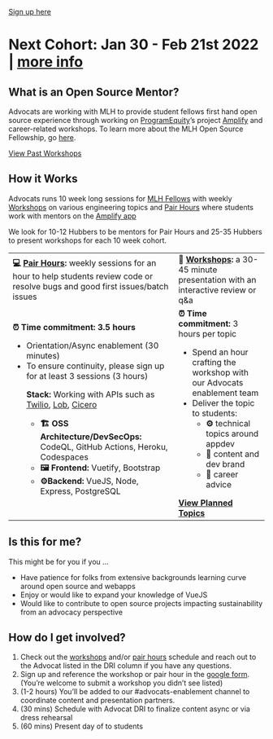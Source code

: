 [Sign up here](https://forms.gle/ZdLDDTExwj6NrKuK8)


# Next Cohort: Jan 30 - Feb 21st 2022 | [more info](https://github.com/github/octoseven-advocats/issues/106)

## What is an Open Source Mentor?

Advocats are working with MLH to provide student fellows first hand open source experience through working on [ProgramEquity](https://programequity.notion.site/ProgramEquity-6795c87b9a4a4eeea868294eacdb957c)’s project [Amplify](https://github.com/ProgramEquity/amplify) and  career-related workshops. To learn more about the MLH Open Source Fellowship, go [here](https://fellowship.mlh.io/programs/open-source).

[View Past Workshops](https://www.notion.so/4635b099f414404d929a08255ecdc4f0?v=ce200b1933234aa0b0dddfb1ee714cf7)

## How it Works

Advocats runs 10 week long sessions for [MLH Fellows]() with weekly [Workshops](Workshops/README) on various engineering topics and [Pair Hours](Pair_Hours/README) where students work with mentors on the [Amplify app](https://github.com/ProgramEquity/amplify)

We look for 10-12 Hubbers to be mentors for Pair Hours and 25-35 Hubbers to present workshops for each 10 week cohort.

<table>
  <tr>
   <td>
<strong>💻 <a href="Pair_Hours/README">Pair Hours</a>: </strong>weekly sessions for an hour to help students review code or resolve bugs and good first issues/batch issues
   </td>
   <td><strong>🍎 <a href="Workshops/README">Workshops</a>:</strong> a 30-45 minute presentation with an interactive review or q&a<strong> </strong>
   </td>
  </tr>
  <tr>
   <td><strong>⏰ Time commitment: 3.5 hours </strong>
<ul>

<li>Orientation/Async enablement (30 minutes)

<li>To ensure continuity, please sign up for at least 3 sessions (3 hours)

<p>
<strong>Stack: </strong>Working with APIs such as <a href="v">Twilio</a>, <a href="https://docs.lob.com/">Lob</a>, <a href="https://cicero.azavea.com/docs/">Cicero</a>
<ul>

<li><strong>🏗 OSS Architecture/DevSecOps: </strong>CodeQL, GitHub Actions, Heroku, Codespaces

<li><strong>🖼 Frontend: </strong>Vuetify, Bootstrap

<li><strong>⚙️Backend: </strong>VueJS, Node, Express, PostgreSQL
</li>
</ul>
</li>
</ul>
   </td>
   <td><strong>⏰ Time commitment:</strong> 3 hours per topic
<ul>

<li>Spend an hour crafting the workshop with our Advocats enablement team 

<li>Deliver the topic to students: 


<ul>

<li><strong>⚙️ </strong>technical topics around appdev

<li>🎤 content and dev brand 

<li>💼 career advice 
</li>
</ul>
</li>
</ul>
<strong><a href="Workshops/README">View Planned Topics</a></strong>
   </td>
  </tr>
</table>

## Is this for me?

This might be for you if you ...

* Have patience for folks from extensive backgrounds learning curve around open source and webapps 
* Enjoy or would like to expand your knowledge of VueJS
* Would like to contribute to open source projects impacting sustainability from an advocacy perspective 

## How do I get involved?

1. Check out the [workshops](Workshops/README) and/or [pair hours](Pair_Hours/README) schedule and reach out to the Advocat listed in the DRI column if you have any questions. 
2. Sign up and reference the workshop or pair hour in the [google form](https://forms.gle/WQZsUUWP3knJTzY9A). (You’re welcome to submit a workshop you didn’t see listed)
3. (1-2 hours) You’ll be added to our #advocats-enablement channel to coordinate content and presentation partners.
4. (30 mins) Schedule with Advocat DRI to finalize content async or via dress rehearsal 
5. (60 mins) Present day of to students 
